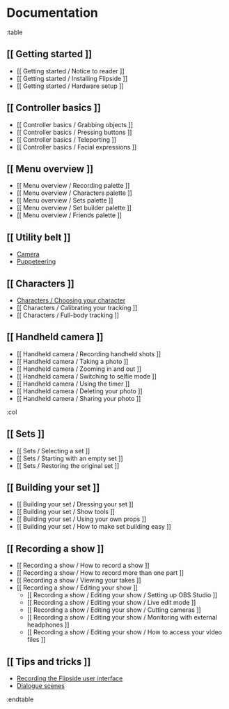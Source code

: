 # Documentation

:table

## [[ Getting started ]]

* [[ Getting started / Notice to reader ]]
* [[ Getting started / Installing Flipside ]]
* [[ Getting started / Hardware setup ]]

## [[ Controller basics ]]

* [[ Controller basics / Grabbing objects ]]
* [[ Controller basics / Pressing buttons ]]
* [[ Controller basics / Teleporting ]]
* [[ Controller basics / Facial expressions ]]

## [[ Menu overview ]]

* [[ Menu overview / Recording palette ]]
* [[ Menu overview / Characters palette ]]
* [[ Menu overview / Sets palette ]]
* [[ Menu overview / Set builder palette ]]
* [[ Menu overview / Friends palette ]]

## [[ Utility belt ]]

* [ Camera ](/docs/1.0/utility-belt#camera)
* [ Puppeteering ](/docs/1.0/utility-belt#puppeteering)

## [[ Characters ]]

* [ Characters / Choosing your character ](/docs/1.0/characters#choosing-your-character)
* [[ Characters / Calibrating your tracking ]]
* [[ Characters / Full-body tracking ]]

## [[ Handheld camera ]]

* [[ Handheld camera / Recording handheld shots ]]
* [[ Handheld camera / Taking a photo ]]
* [[ Handheld camera / Zooming in and out ]]
* [[ Handheld camera / Switching to selfie mode ]]
* [[ Handheld camera / Using the timer ]]
* [[ Handheld camera / Deleting your photo ]]
* [[ Handheld camera / Sharing your photo ]]

:col

## [[ Sets ]]

* [[ Sets / Selecting a set ]]
* [[ Sets / Starting with an empty set ]]
* [[ Sets / Restoring the original set ]]

## [[ Building your set ]]

* [[ Building your set / Dressing your set ]]
* [[ Building your set / Show tools ]]
* [[ Building your set / Using your own props ]]
* [[ Building your set / How to make set building easy ]]

## [[ Recording a show ]]

* [[ Recording a show / How to record a show ]]
* [[ Recording a show / How to record more than one part ]]
* [[ Recording a show / Viewing your takes ]]
* [[ Recording a show / Editing your show ]]
    * [[ Recording a show / Editing your show / Setting up OBS Studio ]]
    * [[ Recording a show / Editing your show / Live edit mode ]]
    * [[ Recording a show / Editing your show / Cutting cameras ]]
    * [[ Recording a show / Editing your show / Monitoring with external headphones ]]
    * [[ Recording a show / Editing your show / How to access your video files ]]

## [[ Tips and tricks ]]

* [ Recording the Flipside user interface ](/docs/1.0/tips-and-tricks#recording-the-flipside-user-interface)
* [ Dialogue scenes ](/docs/1.0/tips-and-tricks#dialogue-scenes)

:endtable
